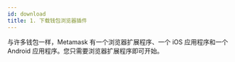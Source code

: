 ```yaml
---
id: download
title: 1. 下载钱包浏览器插件
---
```


与许多钱包一样，Metamask 有一个浏览器扩展程序、一个 iOS 应用程序和一个 Android 应用程序。您只需要浏览器扩展程序即可开始。
